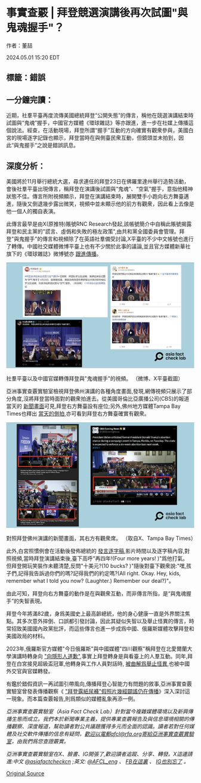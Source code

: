# 事實查覈 | 拜登競選演講後再次試圖"與鬼魂握手"？

作者：董喆

2024.05.01 15:20 EDT

## 標籤：錯誤

## 一分鐘完讀：

近期，社羣平臺再度流傳美國總統拜登“公開失態”的傳言，稱他在競選演講結束時試圖與“鬼魂”握手，中國官方媒體《環球雜誌》等亦跟進，進一步在社媒上傳播這個說法。經查，在活動現場，拜登所謂“握手”互動的方向確實有觀衆參與，美國白宮的現場逐字記錄也顯示，拜登當時在與側臺民衆互動，但鏡頭並未拍到，因此“與鬼握手”之說是錯誤訊息。

## 深度分析：

美國將於11月舉行總統大選，尋求連任的拜登23日在佛羅里達州舉行造勢活動，會後社羣平臺出現傳言，稱拜登在演講後試圖與“鬼魂”、“空氣”握手，意指他精神狀態不佳。傳言所附視頻顯示，拜登在演講結束時，展開雙手小跑向右方舞臺邁進，隨後又倒退幾步露出微笑，視頻中並未顯示他的前方有觀衆，因此看上去像是他一個人的獨自表演。

此傳言最早是由X(原推特)賬號RNC Research發起,該帳號簡介中自稱此賬號揭露拜登和民主黨的"謊言、虛僞和失敗的極左政策",由共和黨全國委員會管理。拜登"與鬼握手"的傳言和視頻除了在英語社羣備受討論,X平臺的不少中文帳號也進行了轉傳。中國社交媒體微博平臺上也有不少關於此事的議論,並且官方媒體新華社旗下的《環球雜誌》微博號亦 [跟進傳播](https://m.weibo.cn/detail/5026690143093068)。

![社羣平臺以及中國官媒轉傳拜登與"鬼魂握手"的視頻。 （微博、X平臺截圖）](images/EVEJN5IHXOUZEHFKXIPXZ2C3QM.png)

社羣平臺以及中國官媒轉傳拜登與"鬼魂握手"的視頻。 （微博、X平臺截圖）

亞洲事實查覈實驗室檢視拜登佛州演講的各種角度畫面,發現,網傳視頻只展示了部分角度,沒將拜登當時面對的觀衆拍進去。從美國哥倫比亞廣播公司(CBS)的報道當天的 [新聞畫面](https://twitter.com/CBSEveningNews/status/1782907012201771474/video/1)可見,拜登右方舞臺設有座位;另外,佛州地方媒體Tampa Bay Times也釋出 [當天的側拍](https://www.msn.com/en-us/news/politics/see-photos-of-president-joe-biden-s-visit-to-tampa/ar-AA1nxmMt?ocid=socialshare),亦可看到拜登右方舞臺確實有觀衆。

![對照拜登佛州演講的新聞畫面，其右方有觀衆席。 （取自X、Tampa Bay Times）](images/SJY3V5PID7VN3CT62PJPW33D2I.png)

對照拜登佛州演講的新聞畫面，其右方有觀衆席。 （取自X、Tampa Bay Times）

此外,白宮照慣例會在活動後發佈總統的 [發言逐字稿](https://www.whitehouse.gov/briefing-room/statements-releases/2024/04/23/remarks-by-president-biden-at-a-campaign-event-tampa-fl/),影片時間以及逐字稿內容,對照視頻,當時拜登演講結束後,臺下高呼"再四年!(Four more years! )"爲他打氣。 但拜登開玩笑裝作未聽清楚,反問"十美元?(10 bucks? )"隨後對臺下觀衆說:"嘿,孩子們,記得我告訴過你們的嗎?記得我們的約定嗎?(All right. Okay. Hey, kids, remember what I told you now? (Laughter.) Remember our deal?)"。

由此可知，拜登向右方舞臺的動作是在與觀衆互動，而非傳言所指，是“與鬼魂握手”的失智表現。

拜登今年將滿82歲，身爲美國史上最高齡總統，他的身心健康一直是外界關注焦點。其多次意外摔倒、口誤都引發討論，因此其疑似失智以及舉止怪異的傳言，時常招致美國國內政黨批評，而這些傳言也進一步成爲中國、俄羅斯媒體攻擊拜登和美國政局的材料。

2023年,俄羅斯官方媒體"今日俄羅斯"與中國媒體"四川觀察"稱拜登在北愛爾蘭大學演講時轉身向 ["向隱形人道歉"](https://www.rfa.org/cantonese/news/factcheck/biden-04202023074358.html),事實上拜登轉身是與看臺上的人羣互動。同年,拜登在白宮接見超級盃冠軍,他轉身與工作人員對話時, [被曲解爲舉止怪異](https://www.rfa.org/cantonese/news/factcheck/biden-07282023145245.html),也被中國外交官與官媒轉發。

有鑑於錯假資訊一再試圖引帶風向,傳播拜登心智能力有問題的敘事,亞洲事實查覈實驗室曾發表傳播觀察《 ["拜登露紙尿褲"假照片幾經闢謠仍在傳播](https://www.rfa.org/cantonese/news/factcheck/biden-11142023085820.html)》深入深討這一現象。而本篇查覈報告,則爲類似的媒體亂象再添一例。

*亞洲事實查覈實驗室（Asia Fact Check Lab）針對當今複雜媒體環境以及新興傳播生態而成立。我們本於新聞專業主義，提供專業查覈報告及與信息環境相關的傳播觀察、深度報道，幫助讀者對公共議題獲得多元而全面的認識。讀者若對任何媒體及社交軟件傳播的信息有疑問，歡迎以電郵afcl@rfa.org寄給亞洲事實查覈實驗室，由我們爲您查證覈實。*

*亞洲事實查覈實驗室在X、臉書、IG開張了,歡迎讀者追蹤、分享、轉發。X這邊請進:中文*  [*@asiafactcheckcn*](https://twitter.com/asiafactcheckcn)  *;英文:*  [*@AFCL\_eng*](https://twitter.com/AFCL_eng)  *、*  [*FB在這裏*](https://www.facebook.com/asiafactchecklabcn)  *、*  [*IG也別忘了*](https://www.instagram.com/asiafactchecklab/)  *。*



[Original Source](https://www.rfa.org/mandarin/shishi-hecha/hc-05012024151530.html)